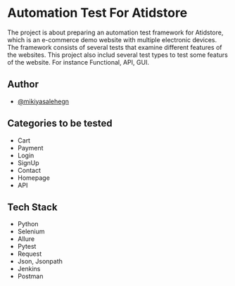 
# Automation Test For Atidstore
The project is about preparing an automation test framework for Atidstore, which is an e-commerce demo website with multiple electronic devices. The framework consists of several tests that examine different features of the websites. This project also includ several test types to test some featurs of the website. For instance Functional, API, GUI.




## Author

- [@mikiyasalehegn](https://www.github.com/mikiyasalehegn)


## Categories to be tested

- Cart
- Payment
- Login 
- SignUp
- Contact
- Homepage
- API


## Tech Stack

- Python
- Selenium 
- Allure 
- Pytest
- Request
- Json, Jsonpath
- Jenkins
- Postman



